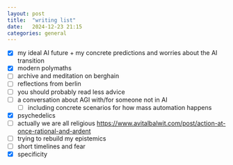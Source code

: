 ```yaml
---
layout: post
title:  "writing list"
date:   2024-12-23 21:15
categories: general
---
```


- [x] my ideal AI future + my concrete predictions and worries about the AI transition
- [x] modern polymaths
- [ ] archive and meditation on berghain
- [ ] reflections from berlin
- [ ] you should probably read less advice
- [ ] a conversation about AGI with/for someone not in AI
    - [ ] including concrete scenarios for how mass automation happens
- [x] psychedelics
- [ ] actually we are all religious https://www.avitalbalwit.com/post/action-at-once-rational-and-ardent
- [ ] trying to rebuild my epistemics
- [ ] short timelines and fear
- [x] specificity
